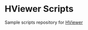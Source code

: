 # HViewer Scripts

Sample scripts repository for [HViewer](https://github.com/paulcoding810/h-viewer)